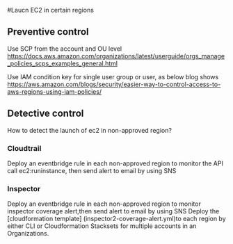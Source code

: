 #Laucn EC2 in certain regions
## Preventive control
Use SCP from the account and OU level
https://docs.aws.amazon.com/organizations/latest/userguide/orgs_manage_policies_scps_examples_general.html

Use IAM condition key for single user group or user, as below blog shows
https://aws.amazon.com/blogs/security/easier-way-to-control-access-to-aws-regions-using-iam-policies/

## Detective control
How to detect the launch of ec2 in non-approved region?
### Cloudtrail
Deploy an eventbridge rule in each non-approved region to monitor the API call ec2:runinstance, then send alert to email by using SNS
### Inspector
Deploy an eventbridge rule in each non-approved region to monitor inspector coverage alert,then send alert to email by using SNS
Deploy the [cloudformation template] (inspector2-coverage-alert.yml)to each region by either CLI or Cloudformation Stacksets for multiple accounts in an Organizations.
